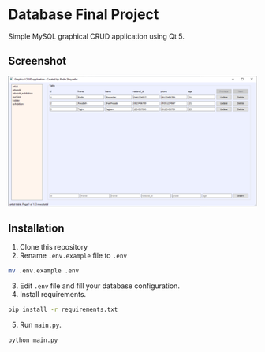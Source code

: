 # Database Final Project

Simple MySQL graphical CRUD application using Qt 5.

## Screenshot

![app_screenshot](https://raw.githubusercontent.com/radinshayanfar/mysql_crud/master/screenshot.png)

## Installation
1. Clone this repository
2. Rename `.env.example` file to `.env`
```bash
mv .env.example .env
```
3. Edit `.env` file and fill your database configuration.
4. Install requirements.
```bash
pip install -r requirements.txt
```
5. Run `main.py`.
```bash
python main.py
```
